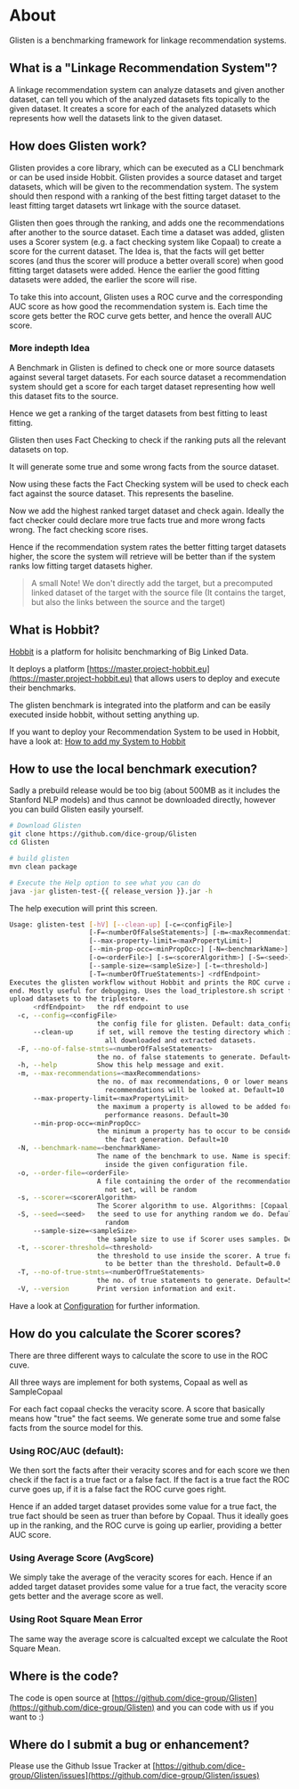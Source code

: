 # About

Glisten is a benchmarking framework for linkage recommendation systems.


## What is a "Linkage Recommendation System"?


A linkage recommendation system can analyze datasets and given another dataset, can tell you which of the analyzed datasets fits topically to the given dataset. It creates a score for each of the analyzed datasets which represents how well the datasets link to the given dataset.


## How does Glisten work?


Glisten provides a core library, which can be executed as a CLI benchmark or can be used inside Hobbit. Glisten provides a source dataset and target datasets, which will be given to the recommendation system. The system should then respond with a ranking of the best fitting target dataset to the least fitting target datasets wrt linkage with the source dataset.

Glisten then goes through the ranking, and adds one the recommendations after another to the source dataset. Each time a dataset was added, glisten uses a Scorer system (e.g. a fact checking system like Copaal) to create a score for the current dataset. The Idea is, that the facts will get better scores (and thus the scorer will produce a better overall score) when good fitting target datasets were added. Hence the earlier the good fitting datasets were added, the earlier the score will rise.

To take this into account, Glisten uses a ROC curve and the corresponding AUC score as how good the recommendation system is. Each time the score gets better the ROC curve gets better, and hence the overall AUC score.

### More indepth Idea

A Benchmark in Glisten is defined to check one or more source datasets against several target datasets. 
For each source dataset a recommendation system should get a score for each target dataset representing how well this dataset fits to the source.

Hence we get a ranking of the target datasets from best fitting to least fitting.


Glisten then uses Fact Checking to check if the ranking puts all the relevant datasets on top. 

It will generate some true and some wrong facts from the source dataset.


Now using these facts the Fact Checking system will be used to check each fact against the source dataset. 
This represents the baseline.

Now we add the highest ranked target dataset and check again. 
Ideally the fact checker could declare more true facts true and more wrong facts wrong. 
The fact checking score rises. 

Hence if the recommendation system rates the better fitting target datasets higher, the score the system will retrieve will be better than
if the system ranks low fitting target datasets higher. 


> A small Note! We don't directly add the target, but a precomputed linked dataset of the target with the source file (It contains the target, but also the links between the source and the target)


## What is Hobbit?


[Hobbit](http://project-hobbit.eu/) is a platform for holisitc benchmarking of Big Linked Data. 

It deploys a platform [https://master.project-hobbit.eu](https://master.project-hobbit.eu) that allows users to deploy and execute their benchmarks.

The glisten benchmark is integrated into the platform and can be easily executed inside hobbit, without setting anything up. 

If you want to deploy your Recommendation System to be used in Hobbit, have a look at: [How to add my System to Hobbit](usage/hobbit#how-to-add-my-own-system)


## How to use the local benchmark execution?


Sadly a prebuild release would be too big (about 500MB as it includes the Stanford NLP models) and thus cannot be downloaded directly,
however you can build Glisten easily yourself.

```bash
# Download Glisten
git clone https://github.com/dice-group/Glisten
cd Glisten 

# build glisten
mvn clean package

# Execute the Help option to see what you can do
java -jar glisten-test-{{ release_version }}.jar -h

```

The help execution will print this screen. 

```bash
Usage: glisten-test [-hV] [--clean-up] [-c=<configFile>]
                    [-F=<numberOfFalseStatements>] [-m=<maxRecommendations>]
                    [--max-property-limit=<maxPropertyLimit>]
                    [--min-prop-occ=<minPropOcc>] [-N=<benchmarkName>]
                    [-o=<orderFile>] [-s=<scorerAlgorithm>] [-S=<seed>]
                    [--sample-size=<sampleSize>] [-t=<threshold>]
                    [-T=<numberOfTrueStatements>] <rdfEndpoint>
Executes the glisten workflow without Hobbit and prints the ROC curve at the
end. Mostly useful for debugging. Uses the load_triplestore.sh script file to
upload datasets to the triplestore.
      <rdfEndpoint>   the rdf endpoint to use
  -c, --config=<configFile>
                      the config file for glisten. Default: data_config.yml
      --clean-up      if set, will remove the testing directory which includes
                        all downloaded and extracted datasets.
  -F, --no-of-false-stmts=<numberOfFalseStatements>
                      the no. of false statements to generate. Default=5
  -h, --help          Show this help message and exit.
  -m, --max-recommendations=<maxRecommendations>
                      the no. of max recommendations, 0 or lower means that all
                        recommendations will be looked at. Default=10
      --max-property-limit=<maxPropertyLimit>
                      the maximum a property is allowed to be added for
                        performance reasons. Default=30
      --min-prop-occ=<minPropOcc>
                      the minimum a property has to occur to be considered for
                        the fact generation. Default=10
  -N, --benchmark-name=<benchmarkName>
                      The name of the benchmark to use. Name is specified
                        inside the given configuration file.
  -o, --order-file=<orderFile>
                      A file containing the order of the recommendations, if
                        not set, will be random
  -s, --scorer=<scorerAlgorithm>
                      The Scorer algorithm to use. Algorithms: [Copaal, SampleCopaal, Copaal_RootMeanSquare, SampleCopaal_RootMeanSquare, Copaal_AvgScore, SampleCopaal_AvgScore]
  -S, --seed=<seed>   the seed to use for anything random we do. Default is
                        random
      --sample-size=<sampleSize>
                      the sample size to use if Scorer uses samples. Default=30
  -t, --scorer-threshold=<threshold>
                      the threshold to use inside the scorer. A true fact needs
                        to be better than the threshold. Default=0.0
  -T, --no-of-true-stmts=<numberOfTrueStatements>
                      the no. of true statements to generate. Default=5
  -V, --version       Print version information and exit.
```


Have a look at [Configuration](usage/configuration) for further information.



## How do you calculate the Scorer scores?


There are three different ways to calculate the score to use in the ROC cuve.

All three ways are implement for both systems, Copaal as well as SampleCopaal


For each fact copaal checks the veracity score. A score that basically means how "true" the fact seems. We generate some true and some false facts from the source model for this.


### Using ROC/AUC (default):


We then sort the facts after their veracity scores and for each score we then check if the fact is a true fact or a false fact. If the fact is a true fact the ROC curve goes up, if it is a false fact the ROC curve goes right.

Hence if an added target dataset provides some value for a true fact, the true fact should be seen as truer than before by Copaal. Thus it ideally goes up in the ranking, and the ROC curve is going up earlier, providing a better AUC score.


### Using Average Score (AvgScore)

We simply take the average of the veracity scores for each. 
Hence if an added target dataset provides some value for a true fact, the veracity score gets better and the average score as well. 

### Using Root Square Mean Error

The same way the average score is calcualted except we calculate the Root Square Mean.

## Where is the code?

The code is open source at [https://github.com/dice-group/Glisten](https://github.com/dice-group/Glisten) and you can code with us if you want to :)

## Where do I submit a bug or enhancement?

Please use the Github Issue Tracker at [https://github.com/dice-group/Glisten/issues](https://github.com/dice-group/Glisten/issues)